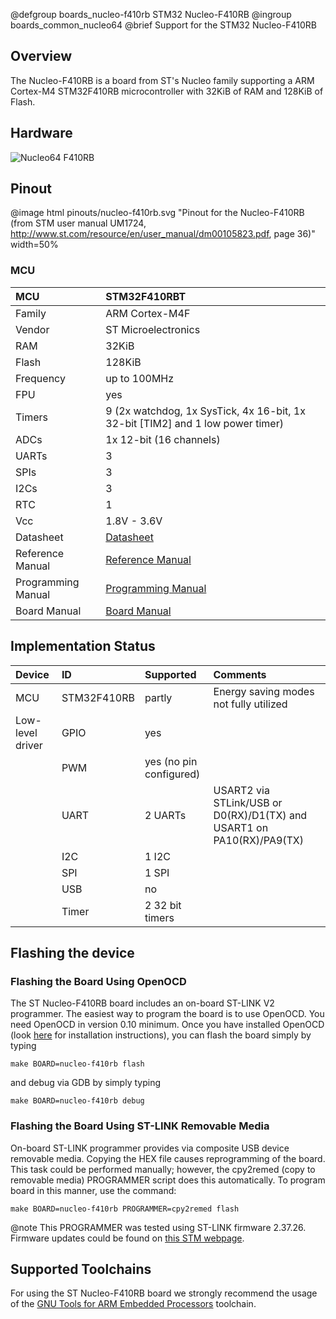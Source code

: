 @defgroup    boards_nucleo-f410rb STM32 Nucleo-F410RB
@ingroup     boards_common_nucleo64
@brief       Support for the STM32 Nucleo-F410RB

## Overview

The Nucleo-F410RB is a board from ST's Nucleo family supporting a ARM Cortex-M4
STM32F410RB microcontroller with 32KiB of RAM and 128KiB of Flash.

## Hardware

![Nucleo64 F410RB](http://www.open-electronics.org/wp-content/uploads/2015/08/Figura2-500x467.png)

## Pinout

@image html pinouts/nucleo-f410rb.svg "Pinout for the Nucleo-F410RB (from STM user manual UM1724, http://www.st.com/resource/en/user_manual/dm00105823.pdf, page 36)" width=50%

### MCU

| MCU        | STM32F410RBT      |
|:---------- |:----------------- |
| Family     | ARM Cortex-M4F    |
| Vendor     | ST Microelectronics |
| RAM        | 32KiB             |
| Flash      | 128KiB            |
| Frequency  | up to 100MHz      |
| FPU        | yes               |
| Timers     | 9 (2x watchdog, 1x SysTick, 4x 16-bit, 1x 32-bit [TIM2] and 1 low power timer) |
| ADCs       | 1x 12-bit (16 channels) |
| UARTs      | 3                 |
| SPIs       | 3                 |
| I2Cs       | 3                 |
| RTC        | 1                 |
| Vcc        | 1.8V - 3.6V       |
| Datasheet  | [Datasheet](http://www.st.com/resource/en/datasheet/stm32f410rb.pdf) |
| Reference Manual | [Reference Manual](http://www.st.com/resource/en/reference_manual/dm00180366.pdf) |
| Programming Manual | [Programming Manual](http://www.st.com/resource/en/programming_manual/dm00046982.pdf) |
| Board Manual | [Board Manual](http://www.st.com/resource/en/user_manual/dm00105823.pdf)|

## Implementation Status

| Device | ID        | Supported | Comments  |
|:------------- |:------------- |:------------- |:------------- |
| MCU        | STM32F410RB   | partly    | Energy saving modes not fully utilized |
| Low-level driver | GPIO    | yes       | |
|        | PWM       | yes (no pin configured)   |  |
|        | UART      | 2 UARTs       | USART2 via STLink/USB or D0(RX)/D1(TX) and USART1 on PA10(RX)/PA9(TX) |
|        | I2C       | 1 I2C     | |
|        | SPI       | 1 SPI     | |
|        | USB       | no        | |
|        | Timer     | 2 32 bit timers       | |

## Flashing the device

### Flashing the Board Using OpenOCD

The ST Nucleo-F410RB board includes an on-board ST-LINK V2 programmer. The
easiest way to program the board is to use OpenOCD. You need OpenOCD in
version
0.10 minimum. Once you have installed OpenOCD (look
[here](https://github.com/RIOT-OS/RIOT/wiki/OpenOCD) for installation
instructions), you can flash the board simply by typing

```
make BOARD=nucleo-f410rb flash
```
and debug via GDB by simply typing
```
make BOARD=nucleo-f410rb debug
```

### Flashing the Board Using ST-LINK Removable Media

On-board ST-LINK programmer provides via composite USB device removable media.
Copying the HEX file causes reprogramming of the board. This task
could be performed manually; however, the cpy2remed (copy to removable
media) PROGRAMMER script does this automatically. To program board in
this manner, use the command:
```
make BOARD=nucleo-f410rb PROGRAMMER=cpy2remed flash
```
@note This PROGRAMMER was tested using ST-LINK firmware 2.37.26. Firmware updates
could be found on [this STM webpage](https://www.st.com/en/development-tools/stsw-link007.html).


## Supported Toolchains

For using the ST Nucleo-F410RB board we strongly recommend the usage of the
[GNU Tools for ARM Embedded Processors](https://launchpad.net/gcc-arm-embedded)
toolchain.
